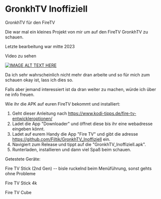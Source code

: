 # GronkhTV Inoffiziell
GronkhTV für den FireTV

Die war mal ein kleines Projekt von mir um auf den FireTV GronkhTV zu schauen.

Letzte bearbeitung war mitte 2023

Video zu sehen 

[![IMAGE ALT TEXT HERE](https://img.youtube.com/vi/OWtpWn1ZUr4/0.jpg)](https://www.youtube.com/watch?v=OWtpWn1ZUr4)

Da ich sehr wahrscheinlich nicht mehr dran arbeite und so für mich zum schauen okay ist, lass ich dies so.

Falls aber jemand interessiert ist da dran weiter zu machen, würde ich über ne info freuen.



Wie ihr die APK auf euren FireTV bekommt und installiert:
1. Geht dieser Anleitung nach https://www.kodi-tipps.de/fire-tv-entwickleroptionen/
2. Ladet die App "Downloader" und öffnet diese bis ihr eine webadresse eingeben könnt.
3. Ladet auf eurem Handy die App "Fire TV" und gibt die adresse https://github.com/Filtik/GronkhTV_Inoffiziell ein.
4. Navigiert zum Release und tippt auf die "GronkhTV_Inoffiziell.apk".
5. Runterladen, installieren und dann viel Spaß beim schauen.
 
 
Getestete Geräte:

Fire TV Stick (2nd Gen) -- bisle ruckelnd beim Menüführung, sonst gehts ohne Probleme

Fire TV Stick 4k

Fire TV Cube

